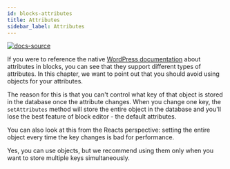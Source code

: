 ```yaml
---
id: blocks-attributes
title: Attributes
sidebar_label: Attributes
---
```


[![docs-source](https://img.shields.io/badge/source-eigthshift--frontend--libs-yellow?style=for-the-badge&logo=javascript&labelColor=2a2a2a)](https://github.com/infinum/eightshift-frontend-libs/tree/4.0.0/blocks/init/src/blocks/)

If you were to reference the native [WordPress documentation](https://developer.wordpress.org/block-editor/developers/block-api/block-attributes/) about attributes in blocks, you can see that they support different types of attributes. In this chapter, we want to point out that you should avoid using objects for your attributes.

The reason for this is that you can't control what key of that object is stored in the database once the attribute changes. When you change one key, the `setAttributes` method will store the entire object in the database and you'll lose the best feature of block editor - the default attributes.

You can also look at this from the Reacts perspective: setting the entire object every time the key changes is bad for performance.

Yes, you can use objects, but we recommend using them only when you want to store multiple keys simultaneously.
